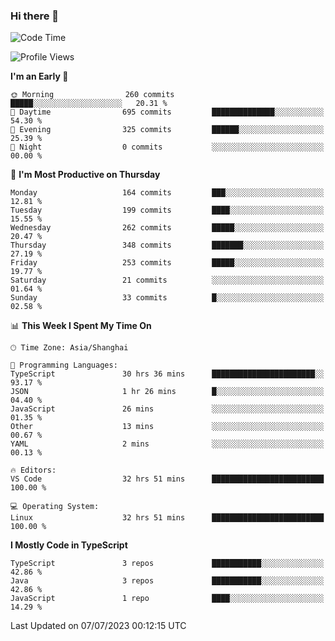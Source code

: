 ### Hi there 👋

<!--
**waynelwz/waynelwz** is a ✨ _special_ ✨ repository because its `README.md` (this file) appears on your GitHub profile.

Here are some ideas to get you started:

- 🔭 I’m currently working on ...
- 🌱 I’m currently learning ...
- 👯 I’m looking to collaborate on ...
- 🤔 I’m looking for help with ...
- 💬 Ask me about ...
- 📫 How to reach me: ...
- 😄 Pronouns: ...
- ⚡ Fun fact: ...
-->

<!--START_SECTION:waka-->
![Code Time](http://img.shields.io/badge/Code%20Time-1%2C608%20hrs%2026%20mins-blue)

![Profile Views](http://img.shields.io/badge/Profile%20Views-0-blue)

**I'm an Early 🐤** 

```text
🌞 Morning                260 commits         █████░░░░░░░░░░░░░░░░░░░░   20.31 % 
🌆 Daytime                695 commits         ██████████████░░░░░░░░░░░   54.30 % 
🌃 Evening                325 commits         ██████░░░░░░░░░░░░░░░░░░░   25.39 % 
🌙 Night                  0 commits           ░░░░░░░░░░░░░░░░░░░░░░░░░   00.00 % 
```
📅 **I'm Most Productive on Thursday** 

```text
Monday                   164 commits         ███░░░░░░░░░░░░░░░░░░░░░░   12.81 % 
Tuesday                  199 commits         ████░░░░░░░░░░░░░░░░░░░░░   15.55 % 
Wednesday                262 commits         █████░░░░░░░░░░░░░░░░░░░░   20.47 % 
Thursday                 348 commits         ███████░░░░░░░░░░░░░░░░░░   27.19 % 
Friday                   253 commits         █████░░░░░░░░░░░░░░░░░░░░   19.77 % 
Saturday                 21 commits          ░░░░░░░░░░░░░░░░░░░░░░░░░   01.64 % 
Sunday                   33 commits          █░░░░░░░░░░░░░░░░░░░░░░░░   02.58 % 
```


📊 **This Week I Spent My Time On** 

```text
🕑︎ Time Zone: Asia/Shanghai

💬 Programming Languages: 
TypeScript               30 hrs 36 mins      ███████████████████████░░   93.17 % 
JSON                     1 hr 26 mins        █░░░░░░░░░░░░░░░░░░░░░░░░   04.40 % 
JavaScript               26 mins             ░░░░░░░░░░░░░░░░░░░░░░░░░   01.35 % 
Other                    13 mins             ░░░░░░░░░░░░░░░░░░░░░░░░░   00.67 % 
YAML                     2 mins              ░░░░░░░░░░░░░░░░░░░░░░░░░   00.13 % 

🔥 Editors: 
VS Code                  32 hrs 51 mins      █████████████████████████   100.00 % 

💻 Operating System: 
Linux                    32 hrs 51 mins      █████████████████████████   100.00 % 
```

**I Mostly Code in TypeScript** 

```text
TypeScript               3 repos             ███████████░░░░░░░░░░░░░░   42.86 % 
Java                     3 repos             ███████████░░░░░░░░░░░░░░   42.86 % 
JavaScript               1 repo              ████░░░░░░░░░░░░░░░░░░░░░   14.29 % 
```




 Last Updated on 07/07/2023 00:12:15 UTC
<!--END_SECTION:waka-->
